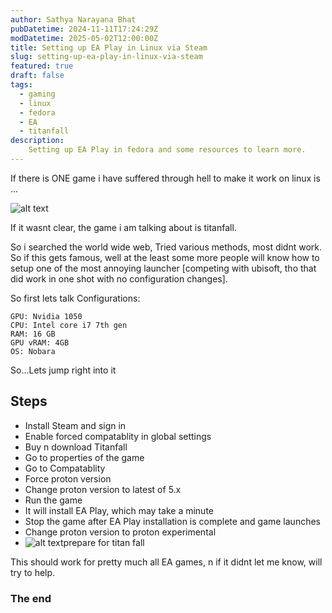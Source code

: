 ```yaml
---
author: Sathya Narayana Bhat
pubDatetime: 2024-11-11T17:24:29Z
modDatetime: 2025-05-02T12:00:00Z
title: Setting up EA Play in Linux via Steam 
slug: setting-up-ea-play-in-linux-via-steam
featured: true
draft: false
tags:
  - gaming
  - linux
  - fedora
  - EA
  - titanfall
description:
    Setting up EA Play in fedora and some resources to learn more.
---
```


If there is ONE game i have suffered through hell to make it work on linux is ...

![alt text](https://media.tenor.com/a0WzmV84BrkAAAAM/prepare-for-titanfall.gif)

If it wasnt clear, the game i am talking about is titanfall.

So i searched the world wide web, Tried various methods, most didnt work. So if this gets famous, well at the least some more people will know how to setup one of the most annoying launcher [competing with ubisoft, tho that did work in one shot with no configuration changes]. 

So first lets talk Configurations:
```
GPU: Nvidia 1050
CPU: Intel core i7 7th gen
RAM: 16 GB
GPU vRAM: 4GB
OS: Nobara
```

So...Lets jump right into it

## Steps

- Install Steam and sign in
- Enable forced compatablity in global settings
- Buy n download Titanfall
- Go to properties of the game
- Go to Compatablity
- Force proton version
- Change proton version to latest of 5.x
- Run the game
- It will install EA Play, which may take a minute
- Stop the game after EA Play installation is complete and game launches
- Change proton version to proton experimental
- ![alt text](https://www.icegif.com/wp-content/uploads/2022/06/icegif-78.gif)prepare for titan fall


This should work for pretty much all EA games, n if it didnt let me know, will try to help.

### The end